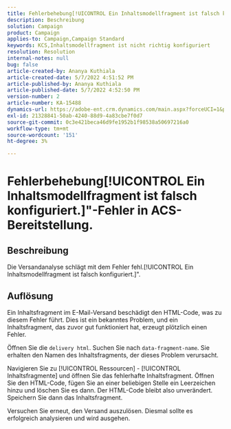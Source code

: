 ```yaml
---
title: Fehlerbehebung[!UICONTROL Ein Inhaltsmodellfragment ist falsch konfiguriert.]"-Fehler in ACS-Bereitstellung.
description: Beschreibung
solution: Campaign
product: Campaign
applies-to: Campaign,Campaign Standard
keywords: KCS,Inhaltsmodellfragment ist nicht richtig konfiguriert
resolution: Resolution
internal-notes: null
bug: false
article-created-by: Ananya Kuthiala
article-created-date: 5/7/2022 4:51:52 PM
article-published-by: Ananya Kuthiala
article-published-date: 5/7/2022 4:52:50 PM
version-number: 2
article-number: KA-15488
dynamics-url: https://adobe-ent.crm.dynamics.com/main.aspx?forceUCI=1&pagetype=entityrecord&etn=knowledgearticle&id=e0b342fe-25ce-ec11-a7b5-0022480a8e40
exl-id: 21328841-50ab-4240-88d9-4a83cbe7f0d7
source-git-commit: 0c3e421beca46d9fe1952b1f98538a50697216a0
workflow-type: tm+mt
source-wordcount: '151'
ht-degree: 3%

---
```


# Fehlerbehebung[!UICONTROL Ein Inhaltsmodellfragment ist falsch konfiguriert.]&quot;-Fehler in ACS-Bereitstellung.

## Beschreibung

Die Versandanalyse schlägt mit dem Fehler fehl.[!UICONTROL Ein Inhaltsmodellfragment ist falsch konfiguriert.]&quot;.

## Auflösung


Ein Inhaltsfragment im E-Mail-Versand beschädigt den HTML-Code, was zu diesem Fehler führt. Dies ist ein bekanntes Problem, und ein Inhaltsfragment, das zuvor gut funktioniert hat, erzeugt plötzlich einen Fehler.

Öffnen Sie die `delivery html`. Suchen Sie nach `data-fragment-name`. Sie erhalten den Namen des Inhaltsfragments, der dieses Problem verursacht.

Navigieren Sie zu [!UICONTROL Ressourcen] - [!UICONTROL Inhaltsfragmente] und öffnen Sie das fehlerhafte Inhaltsfragment. Öffnen Sie den HTML-Code, fügen Sie an einer beliebigen Stelle ein Leerzeichen hinzu und löschen Sie es dann. Der HTML-Code bleibt also unverändert. Speichern Sie dann das Inhaltsfragment.

Versuchen Sie erneut, den Versand auszulösen. Diesmal sollte es erfolgreich analysieren und wird ausgehen.

